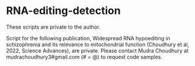 # RNA-editing-detection
These scripts are private to the author.


Script for the following publication, Widespread RNA hypoediting in schizophrenia and its relevance to mitochondrial function (Choudhury et al, 2022, Science Advances), are private. Please contact Mudra Choudhury at mudrachoudhury3#gmail.com (# = @) to request code samples.


